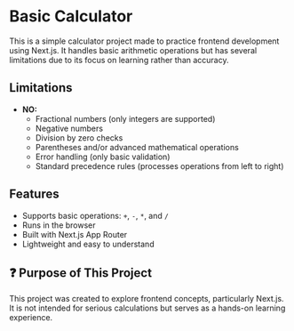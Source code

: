# Basic Calculator

This is a simple calculator project made to practice frontend development using Next.js. It handles basic arithmetic operations but has several limitations due to its focus on learning rather than accuracy.

## Limitations

- **NO:**
  - Fractional numbers (only integers are supported)
  - Negative numbers
  - Division by zero checks
  - Parentheses and/or advanced mathematical operations
  - Error handling (only basic validation)
  - Standard precedence rules (processes operations from left to right)

## Features

- Supports basic operations: `+`, `-`, `*`, and `/`
- Runs in the browser
- Built with Next.js App Router
- Lightweight and easy to understand

## ❓ Purpose of This Project

This project was created to explore frontend concepts, particularly Next.js. It is not intended for serious calculations but serves as a hands-on learning experience.
